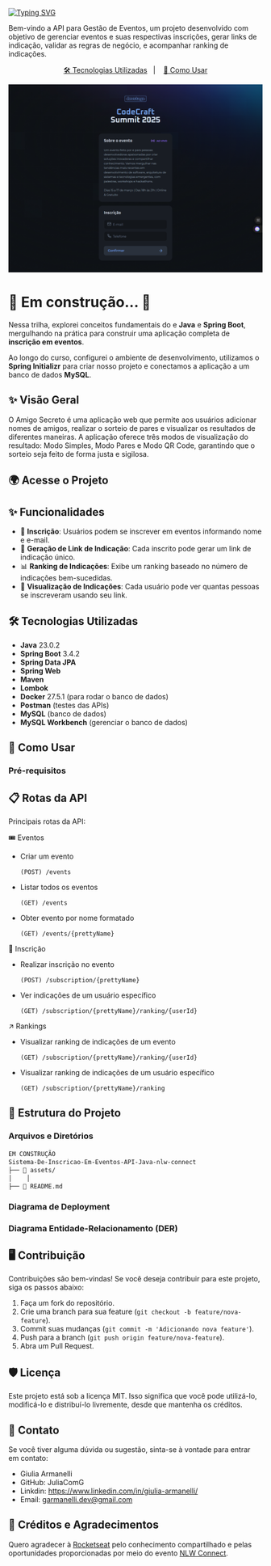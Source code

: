 [![Typing SVG](https://readme-typing-svg.demolab.com?font=Zen+Antique+Soft&size=35&pause=1000&color=27F700&center=true&vCenter=true&width=830&lines=Sistema+de+Gerenciamento+de+Eventos+-+API+Java;Events+Manager+System+-+Java+API;Sistema+de+gesti%C3%B3n+de+eventos+-+API+de+Java)](https://git.io/typing-svg)

Bem-vindo a API para Gestão de Eventos, um projeto desenvolvido com objetivo de gerenciar eventos e suas respectivas inscrições, gerar links de indicação, validar as regras de negócio, e acompanhar ranking de indicações.

<p align="center">
  <a href="#-tecnologias-utilizadas">🛠 Tecnologias Utilizadas</a>&nbsp;&nbsp;&nbsp;|&nbsp;&nbsp;&nbsp;
  <a href="#-tecnologias-utilizadas">🧠 Como Usar</a>
</p>

![alt text](image.png)


# 🚧 Em construção... 🚧

Nessa trilha, explorei conceitos fundamentais do e **Java** e **Spring Boot**, mergulhando na prática para construir uma aplicação completa de **inscrição em eventos**.  

Ao longo do curso, configurei o ambiente de desenvolvimento, utilizamos o **Spring Initializr** para criar nosso projeto e conectamos a aplicação a um banco de dados **MySQL**.  


## ✨ Visão Geral

O Amigo Secreto é uma aplicação web que permite aos usuários adicionar nomes de amigos, realizar o sorteio de pares e visualizar os resultados de diferentes maneiras. A aplicação oferece três modos de visualização do resultado: Modo Simples, Modo Pares e Modo QR Code, garantindo que o sorteio seja feito de forma justa e sigilosa.

## 🌍 Acesse o Projeto


## ✨ Funcionalidades

- 📌 **Inscrição**: Usuários podem se inscrever em eventos informando nome e e-mail.
- 🔗 **Geração de Link de Indicação**: Cada inscrito pode gerar um link de indicação único.
- 📊 **Ranking de Indicações**: Exibe um ranking baseado no número de indicações bem-sucedidas.
- 👥 **Visualização de Indicações**: Cada usuário pode ver quantas pessoas se inscreveram usando seu link.

## 🛠 Tecnologias Utilizadas

- **Java** 23.0.2
- **Spring Boot** 3.4.2
- **Spring Data JPA**
- **Spring Web**
- **Maven**  
- **Lombok**
- **Docker** 27.5.1 (para rodar o banco de dados)  
- **Postman** (testes das APIs)  
- **MySQL** (banco de dados)
- **MySQL Workbench** (gerenciar o banco de dados)   


## 🧠 Como Usar

### Pré-requisitos


## 📋 Rotas da API

Principais rotas da API:

🎟️ Eventos

- Criar um evento
    ```
    (POST) /events
    ```
- Listar todos os eventos
    ```
    (GET) /events
    ```
- Obter evento por nome formatado
    ```
    (GET) /events/{prettyName}
    ```

📝 Inscrição

- Realizar inscrição no evento
    ```
    (POST) /subscription/{prettyName}
    ```
- Ver indicações de um usuário específico
    ```
    (GET) /subscription/{prettyName}/ranking/{userId}
    ```

↗️ Rankings

- Visualizar ranking de indicações de um evento
    ```
    (GET) /subscription/{prettyName}/ranking/{userId}
    ```
- Visualizar ranking de indicações de um usuário específico
    ```
    (GET) /subscription/{prettyName}/ranking
    ```


## 📂 Estrutura do Projeto

### Arquivos e Diretórios
```
EM CONSTRUÇÃO
Sistema-De-Inscricao-Em-Eventos-API-Java-nlw-connect
├── 📂 assets/ 
│    │   
├── 📄 README.md

```

### Diagrama de Deployment

### Diagrama Entidade-Relacionamento (DER)



## 🖥️ Contribuição

Contribuições são bem-vindas! Se você deseja contribuir para este projeto, siga os passos abaixo:

1. Faça um fork do repositório.
2. Crie uma branch para sua feature (`git checkout -b feature/nova-feature`).
3. Commit suas mudanças (`git commit -m 'Adicionando nova feature'`).
4. Push para a branch (`git push origin feature/nova-feature`).
5. Abra um Pull Request.

## 🛡️ Licença

Este projeto está sob a licença MIT. Isso significa que você pode utilizá-lo, modificá-lo e distribuí-lo livremente, desde que mantenha os créditos.

## 📧 Contato

Se você tiver alguma dúvida ou sugestão, sinta-se à vontade para entrar em contato:

- Giulia Armanelli
- GitHub: JuliaComG
- Linkdin: https://www.linkedin.com/in/giulia-armanelli/
- Email: garmanelli.dev@gmail.com

## 💖 Créditos e Agradecimentos 

Quero agradecer à [Rocketseat](https://app.rocketseat.com.br/?type=ALL) pelo conhecimento compartilhado e pelas oportunidades proporcionadas por meio do evento [NLW Connect](https://www.rocketseat.com.br/eventos/nlw?utm_source=platform&utm_medium=organic&utm_campaign=lead&utm_term=nlw_19&utm_content=notificacao_plataforma-lp_inscricao).